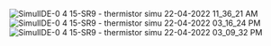 ![SimulIDE-0 4 15-SR9  -  thermistor simu 22-04-2022 11_36_21 AM](https://user-images.githubusercontent.com/101034066/164704874-f1653d0a-3c8f-4ae4-ab7c-a17a06e03809.png)
![SimulIDE-0 4 15-SR9  -  thermistor simu 22-04-2022 03_16_24 PM](https://user-images.githubusercontent.com/101034066/164704900-4203c4c1-7280-47dc-a354-f72005525ba7.png)
![SimulIDE-0 4 15-SR9  -  thermistor simu 22-04-2022 03_09_32 PM](https://user-images.githubusercontent.com/101034066/164704962-f67c1f74-5570-46da-b273-e41454179819.png)

